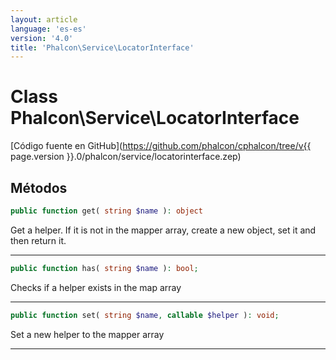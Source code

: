 ```yaml
---
layout: article
language: 'es-es'
version: '4.0'
title: 'Phalcon\Service\LocatorInterface'
---
```

# Class **Phalcon\Service\LocatorInterface**

[Código fuente en GitHub](https://github.com/phalcon/cphalcon/tree/v{{ page.version }}.0/phalcon/service/locatorinterface.zep)

## Métodos

```php
public function get( string $name ): object
```

Get a helper. If it is not in the mapper array, create a new object, set it and then return it.

* * *

```php
public function has( string $name ): bool;
```

Checks if a helper exists in the map array

* * *

```php
public function set( string $name, callable $helper ): void;
```

Set a new helper to the mapper array

* * *